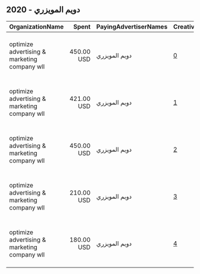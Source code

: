 ## 2020 - دويم المويزري 
|OrganizationName|Spent|PayingAdvertiserNames|CreativeUrls|Impressions|Genders|AgeBrackets|CountryCodes|BillingAddresses|CandidateBallotInformation|
|:---|---:|:---|:---|---:|:---|:---|:---|:---|:---|
|optimize advertising & marketing company wll|450.00 USD|دويم المويزري|[0](https://www.snap.com/political-ads/asset/a375ac1037287898de34c195ca43b3b3baadd5089fd375bf18a1a4480a4dc78d?mediaType=jpg)|377,351||20+|kuwait|"jaber almubarak st, behbehani complex, m floor, office 56,KUWAIT CITY,13046,KW"||
|optimize advertising & marketing company wll|421.00 USD|دويم المويزري|[1](https://www.snap.com/political-ads/asset/e64d47f46ef1f5ca3d0d0a5c7e90a1732bf3040b91d31dc6506260af86906daf?mediaType=mp4)|313,639||19+|kuwait|"jaber almubarak st, behbehani complex, m floor, office 56,KUWAIT CITY,13046,KW"||
|optimize advertising & marketing company wll|450.00 USD|دويم المويزري|[2](https://www.snap.com/political-ads/asset/bbe163e52156aff23ae6cfc0c875b8fe564b95a7d2244fbb8c8b987426a30bb5?mediaType=jpg)|187,909||20+|kuwait|"jaber almubarak st, behbehani complex, m floor, office 56,KUWAIT CITY,13046,KW"|Dweem AlMuwaizri|
|optimize advertising & marketing company wll|210.00 USD|دويم المويزري|[3](https://www.snap.com/political-ads/asset/9598677abd091368e18bddd7aacad6e1f35ded97d63dcc5925e667d3fd840f2e?mediaType=mp4)|69,113||18+|kuwait|"jaber almubarak st, behbehani complex, m floor, office 56,KUWAIT CITY,13046,KW"||
|optimize advertising & marketing company wll|180.00 USD|دويم المويزري|[4](https://www.snap.com/political-ads/asset/bb192366c44d7318357da98617d5f6c5681f4d616ca0646a36416452f21d1257?mediaType=mp4)|50,377||19+|kuwait|"jaber almubarak st, behbehani complex, m floor, office 56,KUWAIT CITY,13046,KW"||
